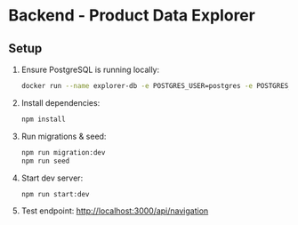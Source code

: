 # Backend - Product Data Explorer

## Setup

1. Ensure PostgreSQL is running locally:
   ```bash
   docker run --name explorer-db -e POSTGRES_USER=postgres -e POSTGRES_PASSWORD=postgres -e POSTGRES_DB=explorer -p 5432:5432 -d postgres:15
   ```

2. Install dependencies:
   ```bash
   npm install
   ```

3. Run migrations & seed:
   ```bash
   npm run migration:dev
   npm run seed
   ```

4. Start dev server:
   ```bash
   npm run start:dev
   ```

5. Test endpoint:
   [http://localhost:3000/api/navigation](http://localhost:3000/api/navigation)
